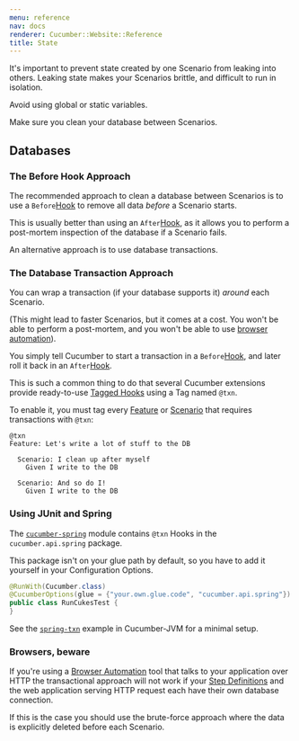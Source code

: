 ```yaml
---
menu: reference
nav: docs
renderer: Cucumber::Website::Reference
title: State
---
```


It's important to prevent state created by one Scenario from leaking into others.
Leaking state makes your Scenarios brittle, and difficult to run in isolation.

Avoid using global or static variables.

Make sure you clean your database between Scenarios.

## Databases

### The Before Hook Approach

The recommended approach to clean a database between Scenarios is to use a
`Before`[Hook](/cucumber/hooks/) to remove all data *before* a Scenario starts.

This is usually better than using an `After`[Hook](/cucumber/hooks/), as it allows
you to perform a post-mortem inspection of the database if a Scenario fails.

An alternative approach is to use database transactions.

### The Database Transaction Approach

You can wrap a transaction (if your database supports it) *around* each Scenario.

(This might lead to faster Scenarios, but it comes at a cost.
You won't be able to perform a post-mortem, and you won't be able to
use [browser automation](/cucumber/browser-automation/)).

You simply tell Cucumber to start a transaction in a `Before`[Hook](/cucumber/hooks/), and later
roll it back in an `After`[Hook](/cucumber/hooks/).

This is such a common thing to do that several Cucumber extensions provide ready-to-use
[Tagged Hooks](/cucumber/hooks/#tagged-hooks) using a Tag named `@txn`.

To enable it, you must tag every [Feature](/gherkin/feature-introduction/) or [Scenario](/gherkin/gherkin-reference/#scenario) that requires
transactions with `@txn`:

```gherkin
@txn
Feature: Let's write a lot of stuff to the DB

  Scenario: I clean up after myself
    Given I write to the DB

  Scenario: And so do I!
    Given I write to the DB
```

### Using JUnit and Spring

The [`cucumber-spring`](/implementations/jvm/java-di/#spring) module contains `@txn` Hooks in the `cucumber.api.spring` package.

This package isn't on your glue path by default, so you have to add it yourself in your
Configuration Options.

```java
@RunWith(Cucumber.class)
@CucumberOptions(glue = {"your.own.glue.code", "cucumber.api.spring"})
public class RunCukesTest {
}
```

See the [`spring-txn`](https://github.com/cucumber/cucumber-jvm/tree/master/examples/spring-txn) example in Cucumber-JVM for a minimal setup.

### Browsers, beware

If you're using a [Browser Automation](/cucumber/browser-automation/) tool that talks to your application over HTTP the transactional approach
will not work if your [Step Definitions](/cucumber/step-definitions/) and the web application serving HTTP request each have their own database connection.

If this is the case you should use the brute-force approach where the data is explicitly deleted before each Scenario.
